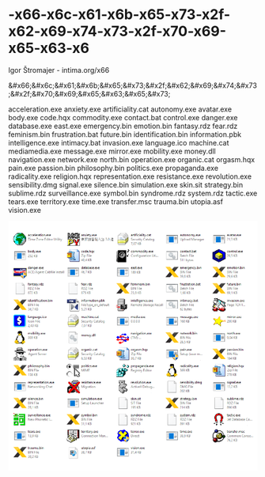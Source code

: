# -x66-x6c-x61-x6b-x65-x73-x2f-x62-x69-x74-x73-x2f-x70-x69-x65-x63-x6

Igor Štromajer - intima.org/x66  

&amp;#x66;&amp;#x6c;&amp;#x61;&amp;#x6b;&amp;#x65;&amp;#x73;&amp;#x2f;&amp;#x62;&amp;#x69;&amp;#x74;&amp;#x73;&amp;#x2f;&amp;#x70;&amp;#x69;&amp;#x65;&amp;#x63;&amp;#x65;&amp;#x73;

acceleration.exe
anxiety.exe
artificiality.cat
autonomy.exe
avatar.exe
body.exe
code.hqx
commodity.exe
contact.bat
control.exe
danger.exe
database.exe
east.exe
emergency.bin
emotion.bin
fantasy.rdz
fear.rdz
feminism.bin
frustration.bat
future.bin
identification.bin
information.pbk
intelligence.exe
intimacy.bat
invasion.exe
language.ico
machine.cat
mediamedia.exe
message.exe
mirror.exe
mobility.exe
money.dll
navigation.exe
network.exe
north.bin
operation.exe
organic.cat
orgasm.hqx
pain.exe
passion.bin
philosophy.bin
politics.exe
propaganda.exe
radicality.exe
religion.hqx
representation.exe
resistance.exe
revolution.exe
sensibility.dmg
signal.exe
silence.bin
simulation.exe
skin.sit
strategy.bin
sublime.rdz
surveillance.exe
symbol.bin
syndrome.rdz
system.rdz
tactic.exe
tears.exe
territory.exe
time.exe
transfer.msc
trauma.bin
utopia.asf
vision.exe

![x66](https://raw.githubusercontent.com/iintima/-x66-x6c-x61-x6b-x65-x73-x2f-x62-x69-x74-x73-x2f-x70-x69-x65-x63-x6/master/IMG/x66__.png)
